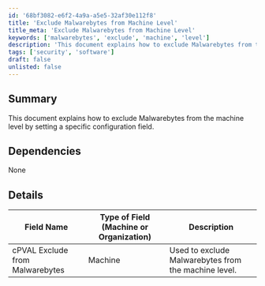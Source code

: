 ```yaml
---
id: '68bf3082-e6f2-4a9a-a5e5-32af30e112f8'
title: 'Exclude Malwarebytes from Machine Level'
title_meta: 'Exclude Malwarebytes from Machine Level'
keywords: ['malwarebytes', 'exclude', 'machine', 'level']
description: 'This document explains how to exclude Malwarebytes from the machine level by setting a specific configuration field. It provides details on the relevant field name and its usage within the system.'
tags: ['security', 'software']
draft: false
unlisted: false
---
```


## Summary

This document explains how to exclude Malwarebytes from the machine level by setting a specific configuration field.

## Dependencies

None

## Details

| Field Name                          | Type of Field (Machine or Organization) | Description                                      |
|-------------------------------------|------------------------------------------|--------------------------------------------------|
| cPVAL Exclude from Malwarebytes     | Machine                                  | Used to exclude Malwarebytes from the machine level. |
